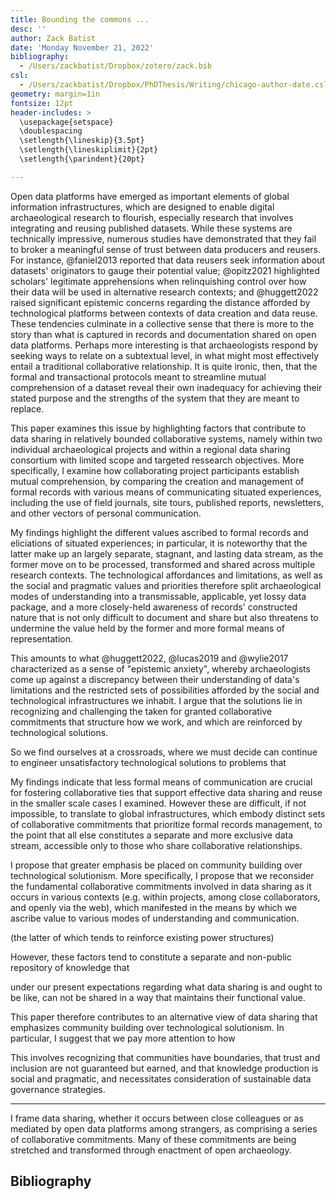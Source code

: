 ```yaml
---
title: Bounding the commons ...
desc: ''
author: Zack Batist
date: 'Monday November 21, 2022'
bibliography:
  - /Users/zackbatist/Dropbox/zotero/zack.bib
csl:
  - /Users/zackbatist/Dropbox/PhDThesis/Writing/chicago-author-date.csl
geometry: margin=1in
fontsize: 12pt
header-includes: >
  \usepackage{setspace}
  \doublespacing
  \setlength{\lineskip}{3.5pt}
  \setlength{\lineskiplimit}{2pt}
  \setlength{\parindent}{20pt}

---
```


Open data platforms have emerged as important elements of global information infrastructures, which are designed to enable digital archaeological research to flourish, especially research that involves integrating and reusing published datasets. While these systems are technically impressive, numerous studies have demonstrated that they fail to broker a meaningful sense of trust between data producers and reusers. For instance, @faniel2013 reported that data reusers seek information about datasets' originators to gauge their potential value; @opitz2021 highlighted scholars' legitimate apprehensions when relinquishing control over how their data will be used in alternative research contexts; and @huggett2022 raised significant epistemic concerns regarding the distance afforded by technological platforms between contexts of data creation and data reuse. These tendencies culminate in a collective sense that there is more to the story than what is captured in records and documentation shared on open data platforms. Perhaps more interesting is that archaeologists respond by seeking ways to relate on a subtextual level, in what might most effectively entail a traditional collaborative relationship. It is quite ironic, then, that the formal and transactional protocols meant to streamline mutual comprehension of a dataset reveal their own inadequacy for achieving their stated purpose and the strengths of the system that they are meant to replace.

This paper examines this issue by highlighting factors that contribute to data sharing in relatively bounded collaborative systems, namely within two individual archaeological projects and within a regional data sharing consortium with limited scope and targeted ressearch objectives. More specifically, I examine how collaborating project participants establish mutual comprehension, by comparing the creation and management of formal records with various means of communicating situated experiences, including the use of field journals, site tours, published reports, newsletters, and other vectors of personal communication.

My findings highlight the different values ascribed to formal records and eliciations of situated experiences; in particular, it is noteworthy that the latter make up an largely separate, stagnant, and lasting data stream, as the former move on to be processed, transformed and shared across multiple research contexts. The technological affordances and limitations, as well as the social and pragmatic values and priorities therefore split archaeological modes of understanding into a transmissable, applicable, yet lossy data package, and a more closely-held awareness of records' constructed nature that is not only difficult to document and share but also threatens to undermine the value held by the former and more formal means of representation.

This amounts to what @huggett2022, @lucas2019 and @wylie2017 characterized as a sense of "epistemic anxiety", whereby archaeologists come up against a discrepancy between their understanding of data's limitations and the restricted sets of possibilities afforded by the social and technological infrastructures we inhabit. I argue that the solutions lie in recognizing and challenging the taken for granted collaborative commitments that structure how we work, and which are reinforced by technological solutions.


So we find ourselves at a crossroads, where we must decide can continue to engineer unsatisfactory technological solutions to problems that 



My findings indicate that less formal means of communication are crucial for fostering collaborative ties that support effective data sharing and reuse in the smaller scale cases I examined. However these are difficult, if not impossible, to translate to global infrastructures, which embody distinct sets of collaborative commitments that prioritize formal records management, to the point that all else constitutes a separate and more exclusive data stream, accessible only to those who share collaborative relationships.

I propose that greater emphasis be placed on community building over technological solutionism. More specifically, I propose that we reconsider the fundamental collaborative commitments involved in data sharing as it occurs in various contexts (e.g. within projects, among close collaborators, and openly via the web), which manifested in the means by which we ascribe value to various modes of understanding and communication.



(the latter of which tends to reinforce existing power structures)

However, these factors tend to constitute a separate and non-public repository of knowledge that

under our present expectations regarding what data sharing is and ought to be like, can not be shared in a way that maintains their functional value.

This paper therefore contributes to an alternative view of data sharing that emphasizes community building over technological solutionism. In particular, I suggest that we pay more attention to how

This involves recognizing that communities have boundaries, that trust and inclusion are not guaranteed but earned, and that knowledge production is social and pragmatic, and necessitates consideration of sustainable data governance strategies.

---

I frame data sharing, whether it occurs between close colleagues or as mediated by open data platforms among strangers, as comprising a series of collaborative commitments. Many of these commitments are being stretched and transformed through enactment of open archaeology.

## Bibliography